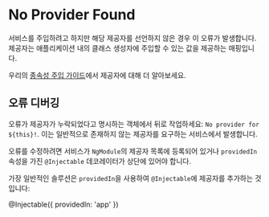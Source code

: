 # No Provider Found

<docs-video src="https://www.youtube.com/embed/lAlOryf1-WU"/>

서비스를 주입하려고 하지만 해당 제공자를 선언하지 않은 경우 이 오류가 발생합니다. 제공자는 애플리케이션 내의 클래스 생성자에 주입할 수 있는 값을 제공하는 매핑입니다.

우리의 [종속성 주입 가이드](guide/di)에서 제공자에 대해 더 알아보세요.

## 오류 디버깅

오류가 제공자가 누락되었다고 명시하는 객체에서 뒤로 작업하세요: `No provider for ${this}!`. 이는 일반적으로 존재하지 않는 제공자를 요구하는 서비스에서 발생합니다.

오류를 수정하려면 서비스가 `NgModule`의 제공자 목록에 등록되어 있거나 `providedIn` 속성을 가진 `@Injectable` 데코레이터가 상단에 있어야 합니다.

가장 일반적인 솔루션은 `providedIn`을 사용하여 `@Injectable`에 제공자를 추가하는 것입니다:

<docs-code language="typescript">
@Injectable({ providedIn: 'app' })
</docs-code>